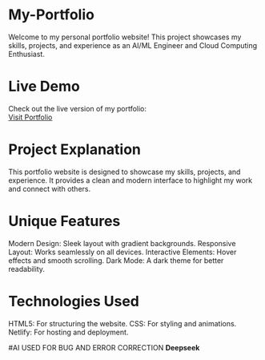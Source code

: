 # My-Portfolio
Welcome to my personal portfolio website! This project showcases my skills, projects, and experience as an AI/ML Engineer and Cloud Computing Enthusiast.

# Live Demo
Check out the live version of my portfolio:  
[Visit Portfolio](https://heartfelt-pixie-ecb516.netlify.app/)

# Project Explanation
This portfolio website is designed to showcase my skills, projects, and experience. It provides a clean and modern interface to highlight my work and connect with others.

# Unique Features
Modern Design: Sleek layout with gradient backgrounds.
Responsive Layout: Works seamlessly on all devices.
Interactive Elements: Hover effects and smooth scrolling.
Dark Mode: A dark theme for better readability.

# Technologies Used
HTML5: For structuring the website.
CSS: For styling and animations.
Netlify: For hosting and deployment.

#AI USED FOR BUG AND ERROR CORRECTION
**Deepseek**
